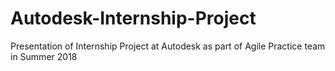 # Autodesk-Internship-Project
Presentation of Internship Project at Autodesk as part of Agile Practice team in Summer 2018
